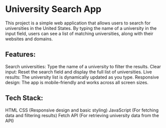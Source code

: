 # University Search App

This project is a simple web application that allows users to search for universities in the United States. By typing the name of a university in the input field, users can see a list of matching universities, along with their websites and domains.

## Features:
Search universities: Type the name of a university to filter the results.
Clear input: Reset the search field and display the full list of universities.
Live results: The university list is dynamically updated as you type.
Responsive design: The app is mobile-friendly and works across all screen sizes.

## Tech Stack:
HTML
CSS (Responsive design and basic styling)
JavaScript (For fetching data and filtering results)
Fetch API (For retrieving university data from the API)
